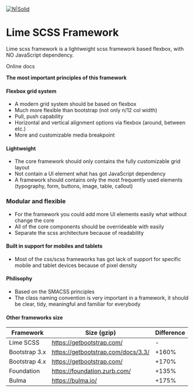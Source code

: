 [![N|Solid](https://s18.postimg.cc/4jhduxiu1/lime-scss-logo.png)](https://github.com/mysticman/lime-scss)

# Lime SCSS Framework

Lime scss framework is a lightweight scss framework based flexbox, with NO JavaScript dependency.

Online docs

**The most important principles of this framework**

#### Flexbox grid system
- A modern grid system should be based on flexbox
- Much more flexible than bootstrap (not only n/12 col width)
- Pull, push capability
- Horizontal and vertical alignment options via flexbox (around, between etc.)
- More and customizable media breakpoint

#### Lightweight
   - The core framework should only contains the fully customizable grid layout
   - Not contain a UI element what has got JavaScript dependency
   - A framework should contains only the most frequently used elements (typography, form, buttons, image, table, callout)

### Modular and flexible
   - For the framework you could add more UI elements easily what without change the core
   - All of the core components should be overrideable with easily
   - Separate the scss architecture because of readability

#### Built in support for mobiles and tablets
  - Most of the css/scss frameworks has got lack of support for specific mobile and tablet devices because of pixel density

#### Philisophy 
   - Based on the SMACSS principles
   - The class naming convention is very important in a framework, it should be clear, tidy, meaningful and familiar for everybody

#### Other frameworks size 

| Framework | Size (gzip) | Difference |
| ------ | ------ | ------ |
| Lime SCSS | https://getbootstrap.com/ |-
| Bootstrap 3.x | https://getbootstrap.com/docs/3.3/ | +160%
| Bootstrap 4.x | https://getbootstrap.com/ | +170%
| Foundation | https://foundation.zurb.com/ | +135%
| Bulma | https://bulma.io/ | +175%

